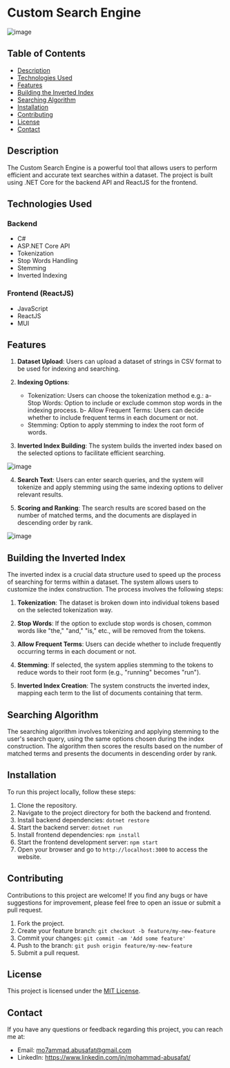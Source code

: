 # Custom Search Engine

![image](https://github.com/Mo7ammadAbuSafat/SearchEngine-FullStack/assets/103439731/003b7955-a98d-468b-9631-5f89eda14979)

## Table of Contents

- [Description](#description)
- [Technologies Used](#technologies-used)
- [Features](#features)
- [Building the Inverted Index](#building-the-inverted-index)
- [Searching Algorithm](#searching-algorithm)
- [Installation](#installation)
- [Contributing](#contributing)
- [License](#license)
- [Contact](#contact)

## Description

The Custom Search Engine is a powerful tool that allows users to perform efficient and accurate text searches within a dataset. The project is built using .NET Core for the backend API and ReactJS for the frontend.


## Technologies Used

### Backend

- C#
- ASP.NET Core API
- Tokenization
- Stop Words Handling
- Stemming
- Inverted Indexing

### Frontend (ReactJS)

- JavaScript
- ReactJS
- MUI

## Features

1. **Dataset Upload**: Users can upload a dataset of strings in CSV format to be used for indexing and searching.

2. **Indexing Options**:
   - Tokenization: Users can choose the tokenization method e.g.:
   a- Stop Words: Option to include or exclude common stop words in the indexing process.
   b- Allow Frequent Terms: Users can decide whether to include frequent terms in each document or not.
   - Stemming: Option to apply stemming to index the root form of words.

3. **Inverted Index Building**: The system builds the inverted index based on the selected options to facilitate efficient searching.

![image](https://github.com/Mo7ammadAbuSafat/SearchEngine-FullStack/assets/103439731/9dd219cf-ffc1-4e3b-a8f8-dbe91ee0dad9)


4. **Search Text**: Users can enter search queries, and the system will tokenize and apply stemming using the same indexing options to deliver relevant results.

5. **Scoring and Ranking**: The search results are scored based on the number of matched terms, and the documents are displayed in descending order by rank.

![image](https://github.com/Mo7ammadAbuSafat/SearchEngine-FullStack/assets/103439731/4d04db39-a3b9-4c82-8b6d-d89f6eacdf92)


## Building the Inverted Index

The inverted index is a crucial data structure used to speed up the process of searching for terms within a dataset. The system allows users to customize the index construction. The process involves the following steps:

1. **Tokenization**: The dataset is broken down into individual tokens based on the selected tokenization way.

2. **Stop Words**: If the option to exclude stop words is chosen, common words like "the," "and," "is," etc., will be removed from the tokens.

3. **Allow Frequent Terms**: Users can decide whether to include frequently occurring terms in each document or not.

4. **Stemming**: If selected, the system applies stemming to the tokens to reduce words to their root form (e.g., "running" becomes "run").

5. **Inverted Index Creation**: The system constructs the inverted index, mapping each term to the list of documents containing that term.

## Searching Algorithm

The searching algorithm involves tokenizing and applying stemming to the user's search query, using the same options chosen during the index construction. The algorithm then scores the results based on the number of matched terms and presents the documents in descending order by rank.

## Installation

To run this project locally, follow these steps:

1. Clone the repository.
2. Navigate to the project directory for both the backend and frontend.
3. Install backend dependencies: `dotnet restore`
4. Start the backend server: `dotnet run`
5. Install frontend dependencies: `npm install`
6. Start the frontend development server: `npm start`
7. Open your browser and go to `http://localhost:3000` to access the website.

## Contributing

Contributions to this project are welcome! If you find any bugs or have suggestions for improvement, please feel free to open an issue or submit a pull request.

1. Fork the project.
2. Create your feature branch: `git checkout -b feature/my-new-feature`
3. Commit your changes: `git commit -am 'Add some feature'`
4. Push to the branch: `git push origin feature/my-new-feature`
5. Submit a pull request.

## License

This project is licensed under the [MIT License](LICENSE).


## Contact

If you have any questions or feedback regarding this project, you can reach me at:
- Email: mo7ammad.abusafat@gmail.com
- LinkedIn: https://www.linkedin.com/in/mohammad-abusafat/
